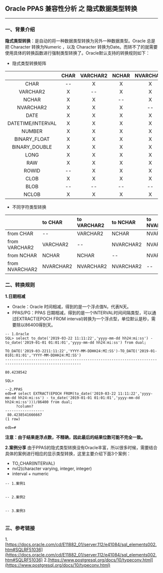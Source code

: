 ## Oracle PPAS 兼容性分析 之 隐式数据类型转换
---

### 一、背景介绍
**隐式类型转换**：是自动的将一种数据类型转换为另外一种数据类型。Oracle 总是把 Character 转换为Numeric ，以及  Character 转换为Date。而转不了的就需要使用具体的转换函数进行强制类型转换了。Oracle默认支持的转换规则如下：

+ 隐式类型转换矩阵

|        |CHAR    |VARCHAR2|NCHAR   |NVARCHAR2|DATE    |DATETIME/INTERVAL|NUMBER  |BINARY_FLOAT|BINARY_DOUBLE|LONG    |RAW     |ROWID   |CLOB    |BLOB    |NCLOB   |
|:------:|:------:|:------:|:------:|:------: |:------:|:------:         |:------:|:------:    |:------:     |:------:|:------:|:------:|:------:|:------:|:------:| 
|CHAR    |--|	X|	X|	X|	X|	X|	X|	X|	X|	X|	X|	--|	X|	X|	X|
|VARCHAR2|X|	--|	X|	X|	X|	X|	X|	X|	X|	X|	X|	X|	X| --|X|
|NCHAR   |X|	X|	--|	X|	X|	X|	X|	X|	X|	X|	X|	X|	X|	--|	X|
|NVARCHAR2|X|	X|	X|	--|	X|	X|	X|	X|	X|	X|	X|	X|	X|	--|	X|
|DATE|X|	X|	X|	X|	--|	--|	--|	--|	--|	--|	--|	--|	--|	--|	--|
|DATETIME/INTERVAL|X|	X|	X|	X|	--|	--|	--|	--|	--|	X|	--|	--|	--|	--|	--|
|NUMBER|X|	X|	X|	X|	--|	--|	--|	X|	X|	--|	--|	--|	--|	--|	--|
|BINARY_FLOAT|X|	X|	X|	X|	--|	--|	X|	--|	X|	--|	--|	--|	--|	--|	--|
|BINARY_DOUBLE|X|	X|	X|	X|	--|	--|	X|	X|	--|	--|	--|	--|	--|	--|	--|
|LONG|X|	X|	X|	X|	--|	X|	--|	--|	--|	--|	X|	--|	X|	--|	X|
|RAW|X|	X|	X|	X|	--|	--|	--|	--|	--|	X|	--|	--|	--|	X|	--|
|ROWID|--|	X|	X|	X|	--|	--|	--|	--|	--|	--|	--|	--|	--|	--|	--|
|CLOB|X|	X|	X|	X|	--|	--|	--|	--|	--|	X|	--|	--|	--|	--|	X|
|BLOB|--|	--|	--|	--|	--|	--|	--|	--|	--|	--|	X|	--|	--|	--|	--|
|NCLOB|X|	X|	X|	X|	--|	--|	--|	--|	--|	X|	--|	--|	X|	--|	--|

+ 不同字符类型转换

|                | to CHAR   | to VARCHAR2 | to NCHAR  | to NVARCHAR2  |
|:------         | :------   | :------     | :------   | :------       |
| from CHAR      |  --       | VARCHAR2    | NCHAR     | NVARCHAR2     |
| from VARCHAR2  | VARCHAR2  | --          | NVARCHAR2 | NVARCHAR2     |
| from NCHAR     | NCHAR     | NCHAR       | --        | NVARCHAR2     |
| from NVARCHAR2 | NVARCHAR2 | NVARCHAR2   | NVARCHAR2 | --            |

### 二、转换规则
**1.日期相减**
+ Oracle：Oracle 时间相减，得到的是一个浮点值N，代表N天。
+ PPAS/PG：PPAS 日期相减，得到的是一个INTERVAL时间间隔类型，可以通过EXTRACT(EPOCH FROM interval)转换为一个浮点型，单位默认是秒，需要除以86400得到天。
```
-- 1.Oracle
SQL> select to_date('2019-03-22 11:11:22','yyyy-mm-dd hh24:mi:ss') - to_date('2019-01-01 01:01:01','yyyy-mm-dd hh24:mi:ss') from dual; 

TO_DATE('2019-03-2211:11:22','YYYY-MM-DDHH24:MI:SS')-TO_DATE('2019-01-0101:01:01','YYYY-MM-DDHH24:MI:SS')
---------------------------------------------------------------------------------------------------------
                                                                                               80.4238542

SQL> 

--2.PPAS
edb=# select EXTRACT(EPOCH FROM(to_date('2019-03-22 11:11:22','yyyy-mm-dd hh24:mi:ss') - to_date('2019-01-01 01:01:01','yyyy-mm-dd hh24:mi:ss')))/86400 from dual;
     ?column?     
------------------
 80.4238541666667
(1 row)

edb=# 

```

**注意：由于结果是浮点数，不精确，因此最后的结果位数可能不完全一致。**

**2.案例分享**
由于PPAS的隐式类型转换没有Oracle丰富，所以很多时候，需要结合具体的案例进行相应的显示类型转换，这里主要介绍下面3个案例：
+ TO_CHAR(INTERVAL)
+ nvl2(character varying, integer, integer)
+ interval + numeric 

```
-- 1.案例1


-- 2.案例2


-- 3.案例3


```

### 三、参考链接
1.[https://docs.oracle.com/cd/E11882_01/server.112/e41084/sql_elements002.htm#SQLRF51036](https://docs.oracle.com/cd/E11882_01/server.112/e41084/sql_elements002.htm#SQLRF51036)
2.[https://www.postgresql.org/docs/10/typeconv.html](https://www.postgresql.org/docs/10/typeconv.html)
